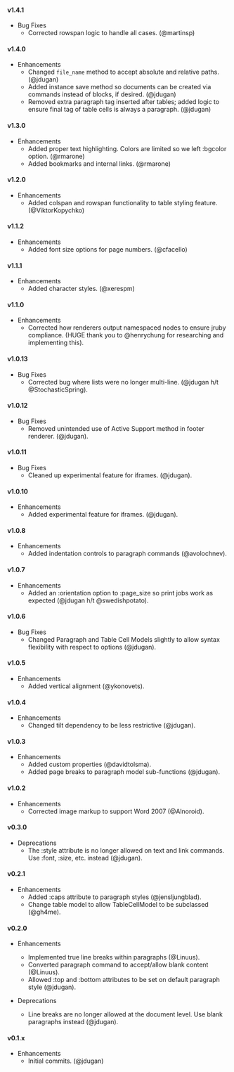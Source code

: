 #### v1.4.1

* Bug Fixes
  * Corrected rowspan logic to handle all cases. (@martinsp)


#### v1.4.0

* Enhancements
  * Changed `file_name` method to accept absolute and relative paths. (@jdugan)
  * Added instance save method so documents can be created via commands instead of blocks, if desired. (@jdugan)
  * Removed extra paragraph tag inserted after tables; added logic to ensure final tag of table cells is always a paragraph. (@jdugan)


#### v1.3.0

* Enhancements
  * Added proper text highlighting. Colors are limited so we left :bgcolor option. (@rmarone)
  * Added bookmarks and internal links. (@rmarone)


#### v1.2.0

* Enhancements
  * Added colspan and rowspan functionality to table styling feature. (@ViktorKopychko)


#### v1.1.2

* Enhancements
  * Added font size options for page numbers. (@cfacello)


#### v1.1.1

* Enhancements
  * Added character styles. (@xerespm)


#### v1.1.0

* Enhancements
  * Corrected how renderers output namespaced nodes to ensure jruby compliance. (HUGE thank you to @henrychung for researching and implementing this).


#### v1.0.13

* Bug Fixes
  * Corrected bug where lists were no longer multi-line. (@jdugan h/t @StochasticSpring).


#### v1.0.12

* Bug Fixes
  * Removed unintended use of Active Support method in footer renderer. (@jdugan).


#### v1.0.11

* Bug Fixes
  * Cleaned up experimental feature for iframes. (@jdugan).


#### v1.0.10

* Enhancements
  * Added experimental feature for iframes. (@jdugan).


#### v1.0.8

* Enhancements
  * Added indentation controls to paragraph commands (@avolochnev).


#### v1.0.7

* Enhancements
  * Added an :orientation option to :page_size so print jobs work as expected (@jdugan h/t @swedishpotato).


#### v1.0.6

* Bug Fixes
  * Changed Paragraph and Table Cell Models slightly to allow syntax flexibility with respect to options (@jdugan).


#### v1.0.5

* Enhancements
  * Added vertical alignment (@ykonovets).


#### v1.0.4

* Enhancements
  * Changed tilt dependency to be less restrictive (@jdugan).


#### v1.0.3

* Enhancements
  * Added custom properties (@davidtolsma).
  * Added page breaks to paragraph model sub-functions (@jdugan).


#### v1.0.2

* Enhancements
  * Corrected image markup to support Word 2007 (@Alnoroid).


#### v0.3.0

* Deprecations
  * The :style attribute is no longer allowed on text and link commands. Use :font, :size, etc. instead (@jdugan).


#### v0.2.1

* Enhancements
  * Added :caps attribute to paragraph styles (@jensljungblad).
  * Change table model to allow TableCellModel to be subclassed (@gh4me).


#### v0.2.0

* Enhancements
	* Implemented true line breaks within paragraphs (@Linuus).
	* Converted paragraph command to accept/allow blank content (@Linuus).
	* Allowed :top and :bottom attributes to be set on default paragraph style (@jdugan).


* Deprecations
	* Line breaks are no longer allowed at the document level. Use blank paragraphs instead (@jdugan).


#### v0.1.x

* Enhancements
	* Initial commits. (@jdugan)
